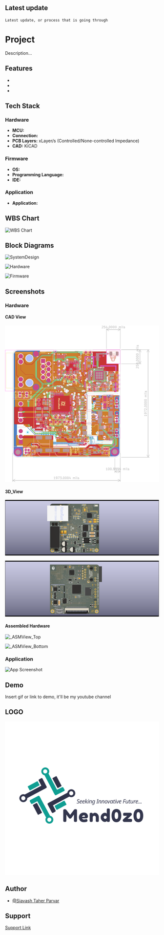 ## Latest update


``
Latest update, or process that is going through
``


# Project

Description...


## Features

- 
- 
- 


## Tech Stack

### Hardware

- **MCU:**
- **Connection:**
- **PCB Layers:** xLayer/s (Controlled/None-controlled Impedance)
- **CAD:** KiCAD

### Firmware

- **OS:**
- **Programming Language:**
- **IDE:**

### Application

- **Application:**







## WBS Chart

![WBS Chart](https://github.com/mend0z0)


## Block Diagrams

![SystemDesign](https://github.com/mend0z0)

![Hardware](https://github.com/mend0z0)

![Firmware](https://github.com/mend0z0)


## Screenshots

### Hardware

#### CAD View

![_CADView](https://github.com/mend0z0/SparkleSplashy/blob/main/Document/Media%20Content/Hardware%20Pictures/CAD%20View/_CADView_SparkleSplashy_v1.0.svg)

#### 3D_View

![_3DView_Top](https://github.com/mend0z0/SparkleSplashy/blob/main/Document/Media%20Content/Hardware%20Pictures/3D%20View/_3DView_Top_SparkleSplashy_v1.0.png)

![_3DView_Bottom](https://github.com/mend0z0/SparkleSplashy/blob/main/Document/Media%20Content/Hardware%20Pictures/3D%20View/_3DView_Bottom_SparkleSplashy_v1.0.png)
 
#### Assembled Hardware

![_ASMView_Top](https://github.com/mend0z0)

![_ASMView_Bottom](https://github.com/mend0z0)

### Application
![App Screenshot](https://github.com/mend0z0)


## Demo

Insert gif or link to demo, it'll be my youtube channel

## LOGO

![Logo](https://github.com/mend0z0/SparkleSplashy/blob/main/LOGO.png)


## Author

- [@Siavash Taher Parvar](https://www.linkedin.com/in/mend0z0)


## Support

[Support Link](https://github.com/sponsors/mend0z0)
